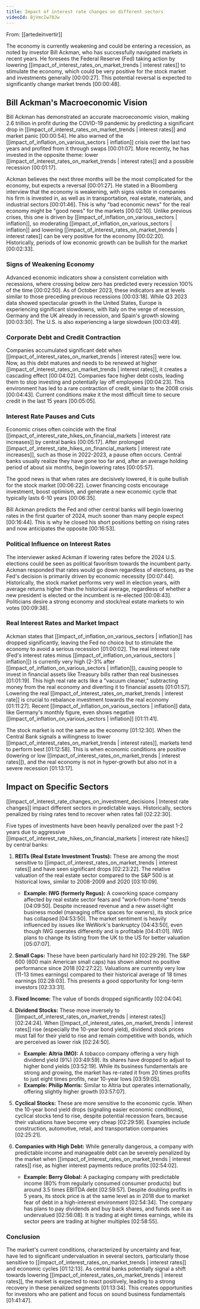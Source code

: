 ```yaml
---
title: Impact of interest rate changes on different sectors
videoId: BjVmcIw70Jw
---
```


From: [[artedeinvertir]] <br/> 

The economy is currently weakening and could be entering a recession, as noted by investor Bill Ackman, who has successfully navigated markets in recent years. He foresees the Federal Reserve (Fed) taking action by lowering [[impact_of_interest_rates_on_market_trends | interest rates]] to stimulate the economy, which could be very positive for the stock market and investments generally <a class="yt-timestamp" data-t="00:00:27">[00:00:27]</a>. This potential reversal is expected to significantly change market trends <a class="yt-timestamp" data-t="00:00:48">[00:00:48]</a>.

## Bill Ackman's Macroeconomic Vision
Bill Ackman has demonstrated an accurate macroeconomic vision, making 2.6 trillion in profit during the COVID-19 pandemic by predicting a significant drop in [[impact_of_interest_rates_on_market_trends | interest rates]] and market panic <a class="yt-timestamp" data-t="00:00:54">[00:00:54]</a>. He also warned of the [[impact_of_inflation_on_various_sectors | inflation]] crisis over the last two years and profited from it through swaps <a class="yt-timestamp" data-t="00:01:07">[00:01:07]</a>. More recently, he has invested in the opposite theme: lower [[impact_of_interest_rates_on_market_trends | interest rates]] and a possible recession <a class="yt-timestamp" data-t="00:01:17">[00:01:17]</a>.

Ackman believes the next three months will be the most complicated for the economy, but expects a reversal <a class="yt-timestamp" data-t="00:01:27">[00:01:27]</a>. He stated in a Bloomberg interview that the economy is weakening, with signs visible in companies his firm is invested in, as well as in transportation, real estate, materials, and industrial sectors <a class="yt-timestamp" data-t="00:01:46">[00:01:46]</a>. This is why "bad economic news" for the real economy might be "good news" for the markets <a class="yt-timestamp" data-t="00:02:10">[00:02:10]</a>. Unlike previous crises, this one is driven by [[impact_of_inflation_on_various_sectors | inflation]], so moderating [[impact_of_inflation_on_various_sectors | inflation]] and lowering [[impact_of_interest_rates_on_market_trends | interest rates]] can be very positive for the economy <a class="yt-timestamp" data-t="00:02:20">[00:02:20]</a>. Historically, periods of low economic growth can be bullish for the market <a class="yt-timestamp" data-t="00:02:33">[00:02:33]</a>.

### Signs of Weakening Economy
Advanced economic indicators show a consistent correlation with recessions, where crossing below zero has predicted every recession 100% of the time <a class="yt-timestamp" data-t="00:02:50">[00:02:50]</a>. As of October 2023, these indicators are at levels similar to those preceding previous recessions <a class="yt-timestamp" data-t="00:03:18">[00:03:18]</a>. While Q3 2023 data showed spectacular growth in the United States, Europe is experiencing significant slowdowns, with Italy on the verge of recession, Germany and the UK already in recession, and Spain's growth slowing <a class="yt-timestamp" data-t="00:03:30">[00:03:30]</a>. The U.S. is also experiencing a large slowdown <a class="yt-timestamp" data-t="00:03:49">[00:03:49]</a>.

### Corporate Debt and Credit Contraction
Companies accumulated significant debt when [[impact_of_interest_rates_on_market_trends | interest rates]] were low. Now, as this debt matures and needs to be renewed at higher [[impact_of_interest_rates_on_market_trends | interest rates]], it creates a cascading effect <a class="yt-timestamp" data-t="00:04:02">[00:04:02]</a>. Companies face higher debt costs, leading them to stop investing and potentially lay off employees <a class="yt-timestamp" data-t="00:04:23">[00:04:23]</a>. This environment has led to a rare contraction of credit, similar to the 2008 crisis <a class="yt-timestamp" data-t="00:04:43">[00:04:43]</a>. Current conditions make it the most difficult time to secure credit in the last 15 years <a class="yt-timestamp" data-t="00:05:05">[00:05:05]</a>.

### Interest Rate Pauses and Cuts
Economic crises often coincide with the final [[impact_of_interest_rate_hikes_on_financial_markets | interest rate increases]] by central banks <a class="yt-timestamp" data-t="00:05:17">[00:05:17]</a>. After prolonged [[impact_of_interest_rate_hikes_on_financial_markets | interest rate increases]], such as those in 2022-2023, a pause often occurs. Central banks usually realize they have gone too far and, after an average holding period of about six months, begin lowering rates <a class="yt-timestamp" data-t="00:05:57">[00:05:57]</a>.

The good news is that when rates are decisively lowered, it is quite bullish for the stock market <a class="yt-timestamp" data-t="00:06:22">[00:06:22]</a>. Lower financing costs encourage investment, boost optimism, and generate a new economic cycle that typically lasts 6-10 years <a class="yt-timestamp" data-t="00:06:35">[00:06:35]</a>.

Bill Ackman predicts the Fed and other central banks will begin lowering rates in the first quarter of 2024, much sooner than many people expect <a class="yt-timestamp" data-t="00:16:44">[00:16:44]</a>. This is why he closed his short positions betting on rising rates and now anticipates the opposite <a class="yt-timestamp" data-t="00:16:53">[00:16:53]</a>.

### Political Influence on Interest Rates
The interviewer asked Ackman if lowering rates before the 2024 U.S. elections could be seen as political favoritism towards the incumbent party. Ackman responded that rates would go down regardless of elections, as the Fed's decision is primarily driven by economic necessity <a class="yt-timestamp" data-t="00:07:44">[00:07:44]</a>. Historically, the stock market performs very well in election years, with average returns higher than the historical average, regardless of whether a new president is elected or the incumbent is re-elected <a class="yt-timestamp" data-t="00:08:43">[00:08:43]</a>. Politicians desire a strong economy and stock/real estate markets to win votes <a class="yt-timestamp" data-t="00:09:38">[00:09:38]</a>.

### Real Interest Rates and Market Impact
Ackman states that [[impact_of_inflation_on_various_sectors | inflation]] has dropped significantly, leaving the Fed no choice but to stimulate the economy to avoid a serious recession <a class="yt-timestamp" data-t="01:00:02">[01:00:02]</a>. The real interest rate (Fed's interest rates minus [[impact_of_inflation_on_various_sectors | inflation]]) is currently very high (2-3% after [[impact_of_inflation_on_various_sectors | inflation]]), causing people to invest in financial assets like Treasury bills rather than real businesses <a class="yt-timestamp" data-t="01:01:19">[01:01:19]</a>. This high real rate acts like a "vacuum cleaner," subtracting money from the real economy and diverting it to financial assets <a class="yt-timestamp" data-t="01:01:57">[01:01:57]</a>. Lowering the real [[impact_of_interest_rates_on_market_trends | interest rate]] is crucial to rebalance investment towards the real economy <a class="yt-timestamp" data-t="01:11:27">[01:11:27]</a>. Recent [[impact_of_inflation_on_various_sectors | inflation]] data, like Germany's monthly figure, even shows negative [[impact_of_inflation_on_various_sectors | inflation]] <a class="yt-timestamp" data-t="01:11:41">[01:11:41]</a>.

The stock market is not the same as the economy <a class="yt-timestamp" data-t="01:12:30">[01:12:30]</a>. When the Central Bank signals a willingness to lower [[impact_of_interest_rates_on_market_trends | interest rates]], markets tend to perform best <a class="yt-timestamp" data-t="01:12:58">[01:12:58]</a>. This is when economic conditions are positive (lowering or low [[impact_of_interest_rates_on_market_trends | interest rates]]), and the real economy is not in hyper-growth but also not in a severe recession <a class="yt-timestamp" data-t="01:13:17">[01:13:17]</a>.

## Impact on Specific Sectors
[[impact_of_interest_rate_changes_on_investment_decisions | Interest rate changes]] impact different sectors in predictable ways. Historically, sectors penalized by rising rates tend to recover when rates fall <a class="yt-timestamp" data-t="02:22:30">[02:22:30]</a>.

Five types of investments have been heavily penalized over the past 1-2 years due to aggressive [[impact_of_interest_rate_hikes_on_financial_markets | interest rate hikes]] by central banks:

1.  **REITs (Real Estate Investment Trusts):** These are among the most sensitive to [[impact_of_interest_rates_on_market_trends | interest rates]] and have seen significant drops <a class="yt-timestamp" data-t="02:23:22">[02:23:22]</a>. The relative valuation of the real estate sector compared to the S&P 500 is at historical lows, similar to 2008-2009 and 2020 <a class="yt-timestamp" data-t="03:10:09">[03:10:09]</a>.
    *   **Example: IWG (formerly Regus):** A coworking space company affected by real estate sector fears and "work-from-home" trends <a class="yt-timestamp" data-t="04:09:50">[04:09:50]</a>. Despite increased revenue and a new asset-light business model (managing office spaces for owners), its stock price has collapsed <a class="yt-timestamp" data-t="04:53:50">[04:53:50]</a>. The market sentiment is heavily influenced by issues like WeWork's bankruptcy <a class="yt-timestamp" data-t="04:43:50">[04:43:50]</a>, even though IWG operates differently and is profitable <a class="yt-timestamp" data-t="04:41:01">[04:41:01]</a>. IWG plans to change its listing from the UK to the US for better valuation <a class="yt-timestamp" data-t="05:07:07">[05:07:07]</a>.

2.  **Small Caps:** These have been particularly hard hit <a class="yt-timestamp" data-t="02:29:29">[02:29:29]</a>. The S&P 600 (600 main American small caps) has shown almost no positive performance since 2018 <a class="yt-timestamp" data-t="02:27:22">[02:27:22]</a>. Valuations are currently very low (11-13 times earnings) compared to their historical average of 18 times earnings <a class="yt-timestamp" data-t="02:28:03">[02:28:03]</a>. This presents a good opportunity for long-term investors <a class="yt-timestamp" data-t="02:33:31">[02:33:31]</a>.

3.  **Fixed Income:** The value of bonds dropped significantly <a class="yt-timestamp" data-t="02:04:04">[02:04:04]</a>.

4.  **Dividend Stocks:** These move inversely to [[impact_of_interest_rates_on_market_trends | interest rates]] <a class="yt-timestamp" data-t="02:24:24">[02:24:24]</a>. When [[impact_of_interest_rates_on_market_trends | interest rates]] rise (especially the 10-year bond yield), dividend stock prices must fall for their yield to rise and remain competitive with bonds, which are perceived as lower risk <a class="yt-timestamp" data-t="02:24:50">[02:24:50]</a>.
    *   **Example: Altria (MO):** A tobacco company offering a very high dividend yield (9%) <a class="yt-timestamp" data-t="03:49:59">[03:49:59]</a>. Its shares have dropped to adjust to higher bond yields <a class="yt-timestamp" data-t="03:52:19">[03:52:19]</a>. While its business fundamentals are strong and growing, the market has re-rated it from 20 times profits to just eight times profits, near 10-year lows <a class="yt-timestamp" data-t="03:59:05">[03:59:05]</a>.
    *   **Example: Philip Morris:** Similar to Altria but operates internationally, offering slightly higher growth <a class="yt-timestamp" data-t="03:57:07">[03:57:07]</a>.

5.  **Cyclical Stocks:** These are more sensitive to the economic cycle. When the 10-year bond yield drops (signaling easier economic conditions), cyclical stocks tend to rise, despite potential recession fears, because their valuations have become very cheap <a class="yt-timestamp" data-t="02:29:59">[02:29:59]</a>. Examples include construction, automotive, retail, and transportation companies <a class="yt-timestamp" data-t="02:25:21">[02:25:21]</a>.

6.  **Companies with High Debt:** While generally dangerous, a company with predictable income and manageable debt can be severely penalized by the market when [[impact_of_interest_rates_on_market_trends | interest rates]] rise, as higher interest payments reduce profits <a class="yt-timestamp" data-t="02:54:02">[02:54:02]</a>.
    *   **Example: Berry Global:** A packaging company with predictable income (80% from regularly consumed consumer products) but around 3.5 times EBITDA debt <a class="yt-timestamp" data-t="02:59:57">[02:59:57]</a>. Despite doubling profits in 5 years, its stock price is at the same level as in 2018 due to market fear of debt in a high-interest environment <a class="yt-timestamp" data-t="02:54:34">[02:54:34]</a>. The company has plans to pay dividends and buy back shares, and funds see it as undervalued <a class="yt-timestamp" data-t="02:56:08">[02:56:08]</a>. It is trading at eight times earnings, while its sector peers are trading at higher multiples <a class="yt-timestamp" data-t="02:58:55">[02:58:55]</a>.

### Conclusion
The market's current conditions, characterized by uncertainty and fear, have led to significant undervaluation in several sectors, particularly those sensitive to [[impact_of_interest_rates_on_market_trends | interest rates]] and economic cycles <a class="yt-timestamp" data-t="01:12:13">[01:12:13]</a>. As central banks potentially signal a shift towards lowering [[impact_of_interest_rates_on_market_trends | interest rates]], the market is expected to react positively, leading to a strong recovery in these penalized segments <a class="yt-timestamp" data-t="01:13:34">[01:13:34]</a>. This creates opportunities for investors who are patient and focus on sound business fundamentals <a class="yt-timestamp" data-t="01:41:47">[01:41:47]</a>.